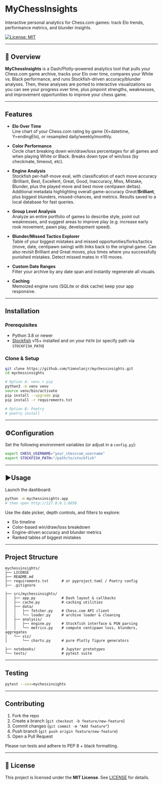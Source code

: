 # MyChessInsights

Interactive personal analytics for Chess.com games: track Elo trends, performance metrics, and blunder insights.

[![License: MIT](https://img.shields.io/badge/License-MIT-yellow.svg)](LICENSE)

---

## 📖 Overview

**MyChessInsights** is a Dash/Plotly–powered analytics tool that pulls your Chess.com game archive, tracks your Elo over time, compares your White vs. Black performance, and runs Stockfish-driven accuracy/blunder analyses. Then, these analyses are ported to interactive visualizations so you can see your progress over time, plus pinpoint strengths, weaknesses, and improvement opportunities to improve your chess game.

---

## Features

- **Elo Over Time**  
  Line chart of your Chess.com rating by game (X=datetime, Y=endingElo), or resampled daily/weekly/monthly.

- **Color Performance**  
  Circle chart breaking down win/draw/loss percentages for all games and when playing White or Black. Breaks down type of win/loss (by checkmate, timeout, etc).

- **Engine Analysis**  
  Stockfish per-half-move eval, with classification of each move accuracy (Brilliant, Best, Excellent, Great, Good, Inaccuracy, Miss, Mistake, Blunder, plus the played move and best move centipawn deltas). Additional metadata highlighting overall game-accuracy _Great_/**Brilliant**, plus biggest blunders, missed-chances, and  metrics. Results saved to a local database for fast queries.

- **Group Level Analysis**  
  Analyze an entire portfolio of games to describe style, point out weaknesses, and suggest areas to improve play (e.g. increase early rook movement, pawn play, development speed).

- **Blunder/Missed Tactics Explorer**  
  Table of your biggest mistakes and missed opportunities/forks/tactics (move, date, centipawn swing) with links back to the original game. Can also revisit Brilliant and Great moves, plus times where you successfully punished mistakes. Detect missed mates in ≤10 moves.

- **Custom Date Ranges**  
  Filter your archive by any date span and instantly regenerate all visuals.

- **Caching**  
  Memoized engine runs (SQLite or disk cache) keep your app responsive.

---

## Installation

### Prerequisites

- Python 3.8 or newer  
- [Stockfish](https://stockfishchess.org/download/) v15+ installed and on your `PATH` (or specify path via `STOCKFISH_PATH`)

### Clone & Setup

```bash
git clone https://github.com/timnolanjr/mychessinsights.git
cd mychessinsights

# Option A: venv + pip
python3 -m venv venv
source venv/bin/activate
pip install --upgrade pip
pip install -r requirements.txt

# Option B: Poetry
# poetry install
```

---

## ⚙Configuration

Set the following environment variables (or adjust in a `config.py`):

```bash
export CHESS_USERNAME="your_chesscom_username"
export STOCKFISH_PATH="/path/to/stockfish"
```

---

## ▶Usage

Launch the dashboard:

```bash
python -m mychessinsights.app
# then open http://127.0.0.1:8050
```

Use the date picker, depth controls, and filters to explore:

- Elo timeline
- Color-based win/draw/loss breakdown
- Engine-driven accuracy and blunder metrics
- Ranked tables of biggest mistakes

---

## Project Structure

```
mychessinsights/
├── LICENSE
├── README.md
├── requirements.txt      # or pyproject.toml / Poetry config
├── .gitignore

├── src/mychessinsights/
│   ├── app.py            # Dash layout & callbacks
│   ├── cache.py          # caching utilities
│   ├── data/
│   │   ├── fetcher.py    # Chess.com API client
│   │   └── loader.py     # archive loader & cleaning
│   ├── analysis/
│   │   ├── engine.py     # Stockfish interface & PGN parsing
│   │   └── metrics.py    # compute centipawn loss, blunders, aggregates
│   └── viz/
│       └── charts.py     # pure Plotly figure generators

├── notebooks/            # Jupyter prototypes
└── tests/                # pytest suite
```

---

## Testing

```bash
pytest --cov=mychessinsights
```

---

## Contributing

1. Fork the repo  
2. Create a branch (`git checkout -b feature/new-feature`)  
3. Commit changes (`git commit -m "Add feature"`)  
4. Push branch (`git push origin feature/new-feature`)  
5. Open a Pull Request  

Please run tests and adhere to PEP 8 + black formatting.

---

## 📝 License

This project is licensed under the **MIT License**. See [LICENSE](LICENSE) for details.
